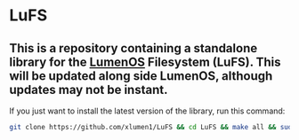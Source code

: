 # LuFS

This is a repository containing a standalone library for the [LumenOS](https://github.com/xlumen1/LumenOS) Filesystem (LuFS).
This will be updated along side LumenOS, although updates may not be instant.
---

If you just want to install the latest version of the library, run this command:
```bash
git clone https://github.com/xlumen1/LuFS && cd LuFS && make all && sudo cp out/liblufs.so /usr/local/lib/ && sudo ldconfig && cd .. && rm -rf LuFS
```

